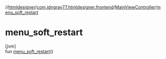 //[htmldesigner](../../../index.md)/[com.jdngray77.htmldesigner.frontend](../index.md)/[MainViewController](index.md)/[menu_soft_restart](menu_soft_restart.md)

# menu_soft_restart

[jvm]\
fun [menu_soft_restart](menu_soft_restart.md)()

